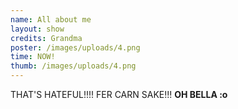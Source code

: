 ```yaml
---
name: All about me
layout: show
credits: Grandma
poster: /images/uploads/4.png
time: NOW!
thumb: /images/uploads/4.png
---
```

THAT'S HATEFUL!!!! FER CARN SAKE!!! **OH BELLA :o**
